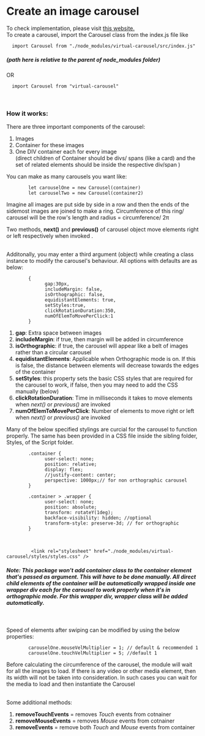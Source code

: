 # Create an image carousel

To check implementation, please visit [this website.](https://yogeshbhatt.com/projects/carousel/public/)  
To create a carousel, import the Carousel class from the index.js file like

      import Carousel from "./node_modules/virtual-carousel/src/index.js"

##### (path here is relative to the parent of node_modules folder)

OR &nbsp;

      import Carousel from "virtual-carousel"

&nbsp;

### How it works:

There are three important components of the carousel:

1. Images
2. Container for these images
3. One DIV container each for every image  
   (direct children of Container should be divs/ spans (like a card) and the set of related elements should be inside the respective div/span )

You can make as many carousels you want like:

            let carouselOne = new Carousel(container)
            let carouselTwo = new Carousel(container2)

Imagine all images are put side by side in a row and then the ends of the sidemost images are joined to make a ring. Circumference of this ring/ carousel will be the row's length and radius = circumference/ 2π

Two methods, **next()** and **previous()** of carousel object move elements right or left respectively when invoked .

&nbsp;  
Additonally, you may enter a third argument (object) while creating a class instance to modify the carousel's behaviour. All options with defaults are as below:

            {
                  gap:30px,
                  includeMargin: false,
                  isOrthographic: false,
                  equidistantElements: true,
                  setStyles:true,
                  clickRotationDuration:350,
                  numOfElemToMovePerClick:1
            }

1. **gap**: Extra space between images
2. **includeMargin**: if true, then margin will be added in circumference
3. **isOrthographic**: if true, the carousel will appear like a belt of images rather than a circular carousel
4. **equidistantElements**: Applicable when Orthographic mode is on. If this is false, the distance between elements will decrease towards the edges of the container
5. **setStyles**: this property sets the basic CSS styles that are required for the carousel to work, if false, then you may need to add the CSS manually (below)
6. **clickRotationDuration**: Time in milliseconds it takes to move elements when _next()_ or _previous()_ are invoked
7. **numOfElemToMovePerClick**: Number of elements to move right or left when _next()_ or _previous()_ are invoked

Many of the below specified stylings are curcial for the carousel to function properly. The same has been provided in a CSS file inside the sibling folder, Styles, of the Script folder.

            .container {
                  user-select: none;
                  position: relative;
                  display: flex;
                  //justify-content: center;
                  perspective: 1000px;// for non orthographic carousel
            }

            .container > .wrapper {
                  user-select: none;
                  position: absolute;
                  transform: rotateY(1deg);
                  backface-visibility: hidden; //optional
                  transform-style: preserve-3d; // for orthographic
            }

&nbsp;

             <link rel="stylesheet" href="./node_modules/virtual-carousel/styles/styles.css" />

##### Note: This package won't add container class to the container element that's passed as argument. This will have to be done manually. All direct child elements of the container will be automatically wrapped inside one wrapper div each for the carousel to work properly when it's in orthographic mode. For this wrapper div, wrapper class will be added automatically.

&nbsp;

Speed of elements after swiping can be modified by using the below properties:

            carouselOne.mouseVelMultiplier = 1; // default & recommended 1
            carouselOne.touchVelMultiplier = 5; //default 1

Before calculating the circumference of the carousel, the module will wait for all the images to load. If there is any video or other media element, then its width will not be taken into consideration. In such cases you can wait for the media to load and then instantiate the Carousel  
&nbsp;

Some additional methods:

1. **removeTouchEvents** = removes _Touch_ events from cotnainer
2. **removeMouseEvents** = removes _Mouse_ events from cotnainer
3. **removeEvents** = remove both _Touch_ and _Mouse_ events from container
